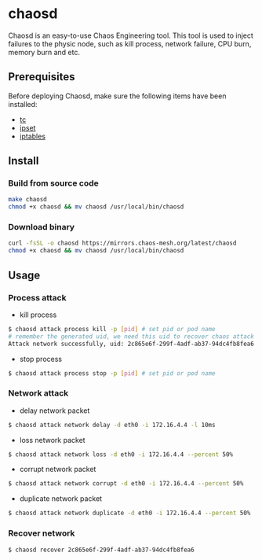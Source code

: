 # chaosd

Chaosd is an easy-to-use Chaos Engineering tool. This tool is used to inject failures to the physic node, such as kill process, network failure, CPU burn, memory burn and etc.

## Prerequisites

Before deploying Chaosd, make sure the following items have been installed:

* [tc](https://linux.die.net/man/8/tc)
* [ipset](https://linux.die.net/man/8/ipset)
* [iptables](https://linux.die.net/man/8/iptables)

## Install

### Build from source code

```bash
make chaosd
chmod +x chaosd && mv chaosd /usr/local/bin/chaosd
```

### Download binary

```bash
curl -fsSL -o chaosd https://mirrors.chaos-mesh.org/latest/chaosd
chmod +x chaosd && mv chaosd /usr/local/bin/chaosd
```

## Usage

### Process attack

* kill process

```bash
$ chaosd attack process kill -p [pid] # set pid or pod name
# remember the generated uid, we need this uid to recover chaos attack
Attack network successfully, uid: 2c865e6f-299f-4adf-ab37-94dc4fb8fea6
```

* stop process

```bash
$ chaosd attack process stop -p [pid] # set pid or pod name
```

### Network attack

* delay network packet

```bash
$ chaosd attack network delay -d eth0 -i 172.16.4.4 -l 10ms
```

* loss network packet

```bash
$ chaosd attack network loss -d eth0 -i 172.16.4.4 --percent 50%
```

* corrupt network packet

```bash
$ chaosd attack network corrupt -d eth0 -i 172.16.4.4 --percent 50%
```

* duplicate network packet

```bash
$ chaosd attack network duplicate -d eth0 -i 172.16.4.4 --percent 50%
```

### Recover network

```bash
$ chaosd recover 2c865e6f-299f-4adf-ab37-94dc4fb8fea6
```
